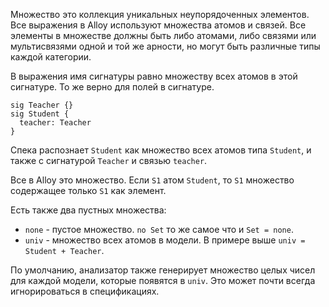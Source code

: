 Множество это коллекция уникальных неупорядоченных элементов.
Все выражения в Alloy используют множества атомов и связей.
Все элементы в множестве должны быть либо атомами, либо связями или мультисвязями одной и той же арности,
но могут быть различные типы каждой категории.

В выражения имя сигнатуры равно множеству всех атомов в этой сигнатуре.
То же верно для полей в сигнатуре.

```
sig Teacher {}
sig Student {
  teacher: Teacher
}
```

Спека распознает ```Student``` как множество всех атомов типа ```Student```,
и также с сигнатурой ```Teacher``` и связью ```teacher```.

Все в Alloy это множество.
Если ```S1``` атом ```Student```, то ```S1``` множество содержащее только ```S1``` как элемент.

Есть также два пустных множества:

- ```none``` - пустое множество. ```no Set``` то же самое что и ```Set = none```.
- ```univ```  - множество всех атомов в модели. В примере выше ```univ = Student + Teacher```.

По умолчанию, анализатор также генерирует множество целых чисел для каждой модели,
которые появятся в ```univ```.  Это может почти всегда игнорироваться в спецификациях.

